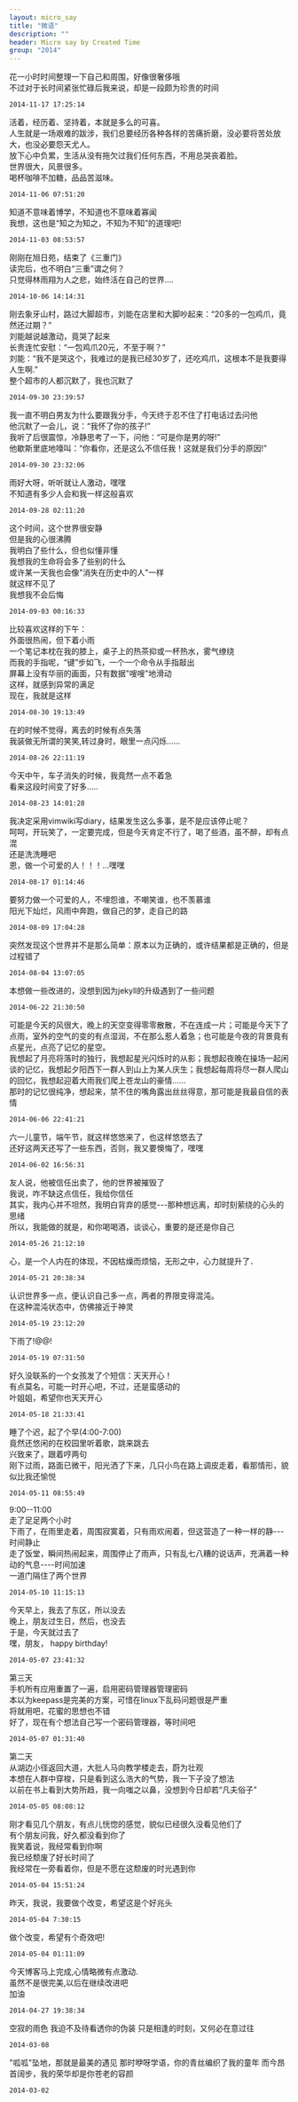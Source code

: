 ```yaml
---
layout: micro_say
title: "微语"
description: ""
header: Micro say by Created Time
group: "2014"
---
```


花一小时时间整理一下自己和周围，好像很奢侈哦  
不过对于长时间紧张忙碌后我来说，却是一段颇为珍贵的时间  

	2014-11-17 17:25:14

活着，经历着、坚持着，本就是多么的可喜。  
人生就是一场艰难的跋涉，我们总要经历各种各样的苦痛折磨，没必要将苦处放大，也没必要怨天尤人。  
放下心中负累，生活从没有拖欠过我们任何东西，不用总哭丧着脸。  
世界很大，风景很多。  
喝杯咖啡不加糖，品品苦滋味。  

	2014-11-06 07:51:20

知道不意味着博学，不知道也不意味着寡闻  
我想，这也是“知之为知之，不知为不知”的道理吧!  

	2014-11-03 08:53:57

刚刚在旭日苑，结束了《三重门》  
读完后，也不明白“三重”谓之何？  
只觉得林雨翔为人之悲，始终活在自己的世界....    

	2014-10-06 14:14:31

刚去象牙山村，路过大脚超市，刘能在店里和大脚吵起来：“20多的一包鸡爪，竟然还过期？”  
刘能越说越激动，竟哭了起来  
长贵连忙安慰：“一包鸡爪20元，不至于啊？”  
刘能：“我不是哭这个，我难过的是我已经30岁了，还吃鸡爪，这根本不是我要得人生啊.”  
整个超市的人都沉默了，我也沉默了  

	2014-09-30 23:39:57

我一直不明白男友为什么要跟我分手，今天终于忍不住了打电话过去问他  
他沉默了一会儿，说：“我怀了你的孩子!”  
我听了后很震惊，冷静思考了一下，问他：“可是你是男的呀!”  
他歇斯里底地嚎叫：“你看你，还是这么不信任我！这就是我们分手的原因!”  

	2014-09-30 23:32:06

雨好大呀，听听就让人激动，嘿嘿  
不知道有多少人会和我一样这般喜欢    

	2014-09-28 02:11:20

这个时间，这个世界很安静  
但是我的心很沸腾  
我明白了些什么，但也似懂非懂  
我想我的生命将会多了些别的什么  
或许某一天我也会像"消失在历史中的人"一样  
就这样不见了  
我想我不会后悔  

	2014-09-03 00:16:33

比较喜欢这样的下午：  
外面很热闹，但下着小雨  
一个笔记本枕在我的膝上，桌子上的热茶抑或一杯热水，雾气缭绕   
而我的手指呢，“键”步如飞，一个一个命令从手指敲出  
屏幕上没有华丽的画面，只有数据"嗖嗖"地滑动  
这样，就感到异常的满足  
现在，我就是这样  

	2014-08-30 19:13:49

在的时候不觉得，离去的时候有点失落  
我装做无所谓的笑笑,转过身时，眼里一点闪烁......  

	2014-08-26 22:11:19

今天中午，车子消失的时候，我竟然一点不着急  
看来这段时间变了好多.....  

	2014-08-23 14:01:28

我决定采用vimwiki写diary，结果发生这么多事，是不是应该停止呢？  
呵呵，开玩笑了，一定要完成，但是今天肯定不行了，喝了些酒，虽不醉，却有点混  
还是洗洗睡吧  
恩，做一个可爱的人！！！...嘿嘿  

	2014-08-17 01:14:46

要努力做一个可爱的人，不埋怨谁，不嘲笑谁，也不羡慕谁  
阳光下灿烂，风雨中奔跑，做自己的梦，走自己的路  

	2014-08-09 17:04:28

突然发现这个世界并不是那么简单：原本以为正确的，或许结果都是正确的，但是过程错了  

	2014-08-04 13:07:05

本想做一些改进的，没想到因为jekyll的升级遇到了一些问题  

	2014-06-22 21:30:50

可能是今天的风很大，晚上的天空变得零零散散，不在连成一片；可能是今天下了点雨，室外的空气的变的有点湿润，不在那么惹人着急；也可能是今夜的背景竟有点星光，点亮了记忆的星空。  
我想起了月亮将落时的独行，我想起星光闪烁时的从影；我想起夜晚在操场一起闲谈的记忆，我想起夕阳西下一群人到山上为某人庆生；我想起每周将尽一群人爬山的回忆，我想起迎着大雨我们爬上苍龙山的豪情......  
那时的记忆很纯净，想起来，禁不住的嘴角露出丝丝得意，那可能是我最自信的表情  

	2014-06-06 22:41:21

六一儿童节，端午节，就这样悠悠来了，也这样悠悠去了  
还好这两天还写了一些东西，否则，我又要懊悔了，嘿嘿  

	2014-06-02 16:56:31

友人说，他被信任出卖了，他的世界被摧毁了  
我说，咋不缺这点信任，我给你信任  
其实，我内心并不坦然，我明白背弃的感觉---那种想远离，却时刻萦绕的心头的思绪  
所以，我能做的就是，和你喝喝酒，谈谈心，重要的是还是你自己  

	2014-05-26 21:12:10

心，是一个人内在的体现，不因枯燥而烦恼，无形之中，心力就提升了．  

	2014-05-21 20:38:34

认识世界多一点，便认识自己多一点，两者的界限变得混沌。  
在这种混沌状态中，仿佛接近于神灵  

	2014-05-19 23:12:20

下雨了!@@!  

	2014-05-19 07:31:50

好久没联系的一个女孩发了个短信：天天开心！  
有点莫名，可能一时开心吧，不过，还是蛮感动的  
叶姐姐，希望你也天天开心  

	2014-05-18 21:33:41

睡了个迟，起了个早(4:00-7:00)  
竟然还悠闲的在校园里听着歌，跳来跳去  
兴致来了，跟着哼两句  
刚下过雨，路面已微干，阳光洒了下来，几只小鸟在路上调皮走着，看那情形，貌似比我还愉悦  

	2014-05-11 08:55:49

9:00--11:00  
走了足足两个小时  
下雨了，在雨里走着，周围寂寞着，只有雨欢闹着，但这营造了一种一样的静---时间静止  
走了饭堂，瞬间热闹起来，周围停止了雨声，只有乱七八糟的说话声，充满着一种动的气息----时间加速  
一道门隔住了两个世界  

	2014-05-10 11:15:13

今天早上，我去了东区，所以没去  
晚上，朋友过生日，然后，也没去  
于是，今天就过去了  
嘿，朋友， happy birthday!  

	2014-05-07 23:41:32

第三天  
手机所有应用重置了一遍，启用密码管理器管理密码  
本以为keepass是完美的方案，可惜在linux下乱码问题很是严重  
将就用吧，花蜜的思想也不错  
好了，现在有个想法自己写一个密码管理器，等时间吧  

	2014-05-07 01:31:40

第二天  
从湖边小径返回大道，大批人马向教学楼走去，蔚为壮观  
本想在人群中穿梭，只是看到这么浩大的气势，我一下子没了想法  
以前在书上看到大势所趋，我一向嗤之以鼻，没想到今日却若“凡夫俗子”  

	2014-05-05 08:08:12

刚才看见几个朋友，有点儿恍惚的感觉，貌似已经很久没看见他们了  
有个朋友问我，好久都没看到你了  
我笑着说，我经常看到你啊  
我已经颓废了好长时间了  
我经常在一旁看着你，但是不愿在这颓废的时光遇到你  

	2014-05-04 15:51:24

昨天，我说，我要做个改变，希望这是个好兆头  

	2014-05-04 7:30:15

做个改变，希望有个奇效吧!  

	2014-05-04 01:11:09

今天博客马上完成,心情略微有点激动.  
虽然不是很完美,以后在继续改进吧  
加油  

	2014-04-27 19:38:34

空寂的雨色
我迫不及待看透你的伪装
只是相逢的时刻，又何必在意过往

	2014-03-08

"呱呱"坠地，那就是最美的遇见
那时咿呀学语，你的青丝编织了我的童年
而今昂首阔步，我的荣华却是你苍老的容颜

	2014-03-02
